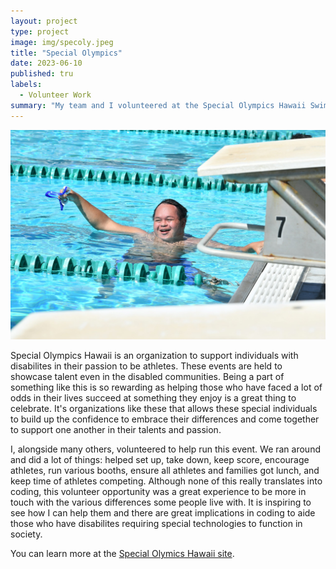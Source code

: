 ```yaml
---
layout: project
type: project
image: img/specoly.jpeg
title: "Special Olympics"
date: 2023-06-10
published: tru
labels:
  - Volunteer Work
summary: "My team and I volunteered at the Special Olympics Hawaii Swimming event, held at UH Manoa."
---
```



<div class="text-center p-4">
  <img width="600px" src="../img/specoly2.JPG" class="img" >
</div>
  

Special Olympics Hawaii is an organization to support individuals with disabilites in their passion to be athletes. These events are held to showcase talent even in the disabled communities. Being a part of something like this is so rewarding as helping those who have faced a lot of odds in their lives succeed at something they enjoy is a great thing to celebrate. It's organizations like these that allows these special individuals to build up the confidence to embrace their differences and come together to support one another in their talents and passion. 


I, alongside many others, volunteered to help run this event. We ran around and did a lot of things: helped set up, take down, keep score, encourage athletes, run various booths, ensure all athletes and families got lunch, and keep time of athletes competing. Although none of this really translates into coding, this volunteer opportunity was a great experience to be more in touch with the various differences some people live with. It is inspiring to see how I can help them and there are great implications in coding to aide those who have disabilites requiring special technologies to function in society. 

You can learn more at the [Special Olymics Hawaii site](https://sohawaii.org).
